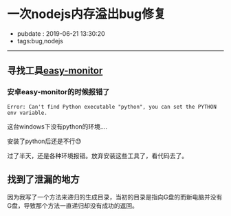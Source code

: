 # 一次nodejs内存溢出bug修复

- pubdate : 2019-06-21 13:30:20
- tags:bug,nodejs

-----------

## 寻找工具[easy-monitor](https://github.com/hyj1991/easy-monitor)

### 安卓easy-monitor的时候报错了

```error
Error: Can't find Python executable "python", you can set the PYTHON env variable.
```
这台windows下没有python的环境....

安装了python后还是不行😓

过了半天，还是各种环境报错。放弃安装这些工具了，看代码去了。

## 找到了泄漏的地方

因为我写了一个方法来递归的生成目录，当初的目录是指向G盘的而新电脑并没有G盘，导致那个方法一直递归却没有成功的返回。